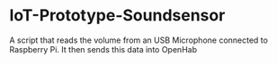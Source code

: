 # IoT-Prototype-Soundsensor
A script that reads the volume from an USB Microphone connected to Raspberry Pi.
It then sends this data into OpenHab
